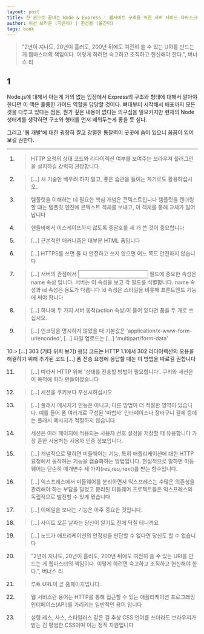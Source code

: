 ```yaml
---
layout: post
title: 한 권으로 끝내는 Node & Express : 웹사이트 구축을 위한 서버 사이드 자바스크립트
author: 이선 브라운 (지은이) | 한선용 (옮긴이)
tags: book
---
```


> "2년이 지나도, 20년이 흘러도, 200년 뒤에도 여전히 쓸 수 있는 URI를 만드는 게 웹마스터의 책임이다. 이렇게 하려면 숙고하고 조직하고 헌신해야 한다.", 버너스 리


## 1
Node.js에 대해서 아는게 거의 없는 입장에서 Express의 구조와 형태에 대해서 알아야 한다면 이 책은 훌륭한 가이드 역할을 담당할 것이다. 뼈대부터 시작해서 배포까지 모든 것을 다루고 있다는 점은, 뭔가 깊은 내용이 없다는 의구심을 일으키지만 현재의 Node 생태계를 생각하면 구조와 형태를 먼저 배워두는게 좋을 듯 싶다.

그리고 '웹 개발'에 대한 굉장히 짤고 강렬한 통찰력이 곳곳에 숨어 있으니 꼼꼼이 읽어보길 권한다.


----

1. > HTTP 요청의 상태 코드와 리다이렉션 여부를 보여주는 브라우져 플러그인을 설치하길 강력히 권장합니다

2. > [...] 새 기술만 배우려 하지 말고, 좋은 습관을 들이는 계기로도 활용하십시오.

3. > 템플릿을 이해하는 데 필요한 핵심 개념은 콘텍스트입니다 템플릿을 렌더링할 떄는 템플릿 엔진에 콘텍스트 객체를 보내고, 이 객체를 통해 교체가 일어납니다

4. > 핸들바에서 이스케이프하지 않도록 중괄호를 세 개 쓴 것이 중요합니다

5. > [...] 근본적인 매커니즘은 대부분 HTML 폼입니다

6. > [...] HTTPS를 쓰면 둘 다 안전하고 쓰지 않으면 어느 쪽도 안전하지 않습니다

7. > [...] 서버의 관점에서 <input> 필드에 중요한 속성은 name 속성 입니다. 서버는 이 속성을 보고 각 필드를 식별합니다. name 속성과 id 속성은 용도가 다릅니다 Id 속성은 스타일을 비롯해 프론트엔드 기능에 써야 합니다

8. > [...] 하나에 두 가지 서버 동작(action 속성)이 들어 있다면 폼을 두 개로 쓰십시오.

9. > [...] 인코딩을 명시하지 않았을 때 기본값은 'application/x-www-form-urlencoded', [...] 파일 업로드는 [...] 'multipart/form-data'

10.> [...] 303 (기타 위치 보기) 응답 코드는 HTTP 1.1에서 302 리다이렉션의 오용을 해결하기 위해 추가된 코드 [...] 폼 전송 요청에 응답할 때는 이 방법을 따르길 권합니다

11.  > [...] 따라서 HTTP 위에 '상태를 전송할 방법이 필요합니다'. 쿠키와 세션은 이 목적에 따라 만들어졌습니다

12. > [...] 세션을 쿠키보다 우선시하십시오

13. > [...] 플래시 메시지가 만능은 아니고, 다른 방법이 더 적절한 영역이 있습니다. 예를 들어 폼 여러개로 구성된 '마법사' 인터페이스나 장바구니 결제 등에는 플래시 메시지가 적절하지 않습니다.

14. > 세션은 여러 페이지에 적용되는 사용자 선호 설정을 저장할 때 유용합니다 가장 흔한 사용처는 사용자 인증 정보입니다.

15. > [...] 개념적으로 말하면 미들웨어는 기능, 특히 애플리케이션에 대한 HTTP 요청에서 동작하는 기능을 캡슐화하는 방법입니다. 현실적으로 말하면 미등뤠어는 단순히 매개변수 세 가지(res,req,next)를 받는 함수입니다.

16. > [...] 익스프레스에서 미들웨어를 분리하면서 익스프레스는 수많은 의존성을 관리해야 하는 부담을 덜었고 분리된 미들웨어 프로젝트들은 익스프레스와 독립적으로 발전할 수 있게 됐습니다

17. > [...] 이메일을 보내는 기능은 아주 중요한 것입니다.

18. > [...] 사이트 오픈 날짜는 당신이 알기도 전에 닥칠 테니까요

19. > [...] 노드가 애프리케이션의 안정성을 판단할 수 없다면 당신도 할 수 없습니다

20. > "2년이 지나도, 20년이 흘러도, 200년 뒤에도 여전히 쓸 수 있는 URI를 만드는 게 웹마스터의 책임이다. 이렇게 하려면 숙고하고 조직하고 헌신해야 한다.", 버너스 리

21. > 루트 URL이 곧 홈페이지입니다.

22. > 웹 서비스란 용어는 HTTP를 통해 접근할 수 있는 애플리케이션 프로그래밍 인터페이스(API)를 가리키는 일반적인 용어 입니다

23. > 설령 레스, 사스, 스타일러스 같은 걸 추상 CSS 언어를 쓰더라도 브라우저가 받는 건 평범한 CSS이며 이는 정적 자원입니다